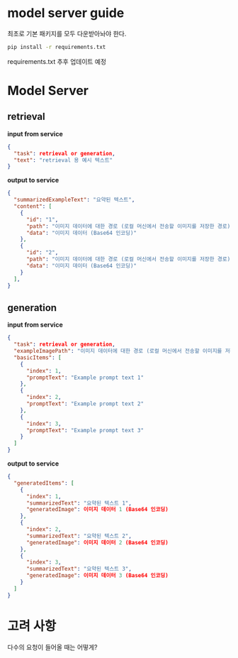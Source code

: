 # model server guide
최초로 기본 패키지를 모두 다운받아놔야 한다.  
```　bash
pip install -r requirements.txt
```

requirements.txt 추후 업데이트 예정

# Model Server

## retrieval
**input from service**
```json
{
  "task": retrieval or generation,
  "text": "retrieval 용 예시 텍스트"
}

```

**output to service**
```json
{
  "summarizedExampleText": "요약된 텍스트",
  "content": [
    {
      "id": "1",
      "path": "이미지 데이터에 대한 경로 (로컬 머신에서 전송할 이미지를 저장한 경로)",
      "data": "이미지 데이터 (Base64 인코딩)"
    },
    {
      "id": "2",
      "path": "이미지 데이터에 대한 경로 (로컬 머신에서 전송할 이미지를 저장한 경로)",
      "data": "이미지 데이터 (Base64 인코딩)"
    }
  ],
}
```

## generation

**input from service**
```json
{
  "task": retrieval or generation,
  "exampleImagePath": "이미지 데이터에 대한 경로 (로컬 머신에서 전송할 이미지를 저장한 경로)",
  "basicItems": [
    {
      "index": 1,
      "promptText": "Example prompt text 1"
    },
    {
      "index": 2,
      "promptText": "Example prompt text 2"
    },
    {
      "index": 3,
      "promptText": "Example prompt text 3"
    }
  ]
}
```

**output to service**
```json
{
  "generatedItems": [
    {
      "index": 1,
      "summarizedText": "요약된 텍스트 1",
      "generatedImage": 이미지 데이터 1 (Base64 인코딩)
    },
    {
      "index": 2,
      "summarizedText": "요약된 텍스트 2",
      "generatedImage": 이미지 데이터 2 (Base64 인코딩)
    },
    {
      "index": 3,
      "summarizedText": "요약된 텍스트 3",
      "generatedImage": 이미지 데이터 3 (Base64 인코딩)
    }
  ]
}
```

# 고려 사항
다수의 요청이 들어올 때는 어떻게?
